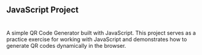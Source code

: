 ## JavaScript Project

#
A simple QR Code Generator built with JavaScript. This project serves as a practice exercise for working with JavaScript and demonstrates how to generate QR codes dynamically in the browser.

